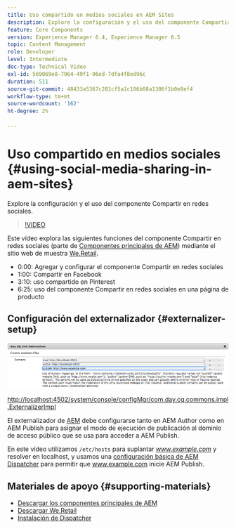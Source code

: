 ```yaml
---
title: Uso compartido en medios sociales en AEM Sites
description: Explore la configuración y el uso del componente Compartir en redes sociales.
feature: Core Components
version: Experience Manager 6.4, Experience Manager 6.5
topic: Content Management
role: Developer
level: Intermediate
doc-type: Technical Video
exl-id: 569069e8-7964-49f1-96ed-7dfa4f8ed96c
duration: 511
source-git-commit: 48433a5367c281cf5a1c106b08a1306f1b0e8ef4
workflow-type: tm+mt
source-wordcount: '162'
ht-degree: 2%

---
```


# Uso compartido en medios sociales {#using-social-media-sharing-in-aem-sites}

Explore la configuración y el uso del componente Compartir en redes sociales.

>[!VIDEO](https://video.tv.adobe.com/v/328358?quality=12&learn=on&captions=spa)

Este vídeo explora las siguientes funciones del componente Compartir en redes sociales (parte de [Componentes principales de AEM](https://experienceleague.adobe.com/docs/experience-manager-core-components/using/introduction.html?lang=es)) mediante el sitio web de muestra [We.Retail](https://github.com/Adobe-Marketing-Cloud/aem-sample-we-retail#weretail).

* 0:00: Agregar y configurar el componente Compartir en redes sociales
* 1:00: Compartir en Facebook
* 3:10: uso compartido en Pinterest
* 6:25: uso del componente Compartir en redes sociales en una página de producto

## Configuración del externalizador {#externalizer-setup}

![Externalizador de vínculos CQ por día](assets/externalizer.png)

[http://localhost:4502/system/console/configMgr/com.day.cq.commons.impl.ExternalizerImpl](http://localhost:4502/system/console/configMgr/com.day.cq.commons.impl.ExternalizerImpl)

El externalizador de [AEM](https://helpx.adobe.com/es/experience-manager/6-5/sites/developing/using/externalizer.html) debe configurarse tanto en AEM Author como en AEM Publish para asignar el modo de ejecución de publicación al dominio de acceso público que se usa para acceder a AEM Publish.

En este vídeo utilizamos `/etc/hosts` para suplantar *www.example.com* y resolver en localhost, y usamos una [configuración básica de AEM Dispatcher](https://experienceleague.adobe.com/docs/experience-manager-dispatcher/using/getting-started/dispatcher-install.html?lang=es) para permitir que www.example.com inicie AEM Publish.

## Materiales de apoyo {#supporting-materials}

* [Descargar los componentes principales de AEM](https://github.com/adobe/aem-core-wcm-components/releases)
* [Descargar We.Retail](https://github.com/Adobe-Marketing-Cloud/aem-sample-we-retail/releases)
* [Instalación de Dispatcher](https://experienceleague.adobe.com/docs/experience-manager-dispatcher/using/getting-started/dispatcher-install.html?lang=es)

